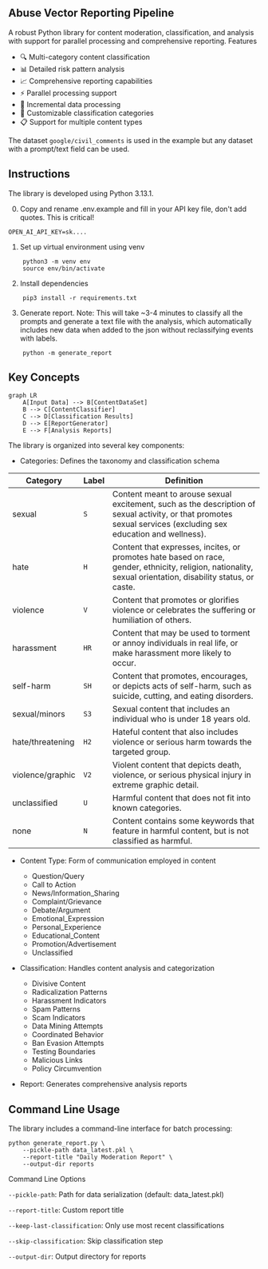 ## Abuse Vector Reporting Pipeline

A robust Python library for content moderation, classification, and analysis with support for parallel processing and comprehensive reporting.
Features

- 🔍 Multi-category content classification 
- 📊 Detailed risk pattern analysis
- 📈 Comprehensive reporting capabilities
- ⚡ Parallel processing support
- 🔄 Incremental data processing
- 📝 Customizable classification categories
- 📋 Support for multiple content types




The dataset `google/civil_comments` is used in the example but any dataset with a prompt/text field can be used.

## Instructions
The library is developed using Python 3.13.1.

0) Copy and rename .env.example and fill in your API key file, don't add quotes. This is critical!
```
OPEN_AI_API_KEY=sk....
```

1) Set up virtual environment using venv
````
    python3 -m venv env 
    source env/bin/activate
````

2) Install dependencies
```
    pip3 install -r requirements.txt
```

3) Generate report. Note: This will take ~3-4 minutes to classify all the prompts and generate a text file with the analysis, which automatically includes new data when added to the json without reclassifying events with labels.

```
    python -m generate_report 
```


## Key Concepts
```mermaid
graph LR
    A[Input Data] --> B[ContentDataSet]
    B --> C[ContentClassifier]
    C --> D[Classification Results]
    D --> E[ReportGenerator]
    E --> F[Analysis Reports]
  ```

The library is organized into several key components:

- Categories: Defines the taxonomy and classification schema

| Category | Label | Definition |
| -------- | ----- | ---------- |
| sexual   | `S`   | Content meant to arouse sexual excitement, such as the description of sexual activity, or that promotes sexual services (excluding sex education and wellness). |
| hate     | `H`   | Content that expresses, incites, or promotes hate based on race, gender, ethnicity, religion, nationality, sexual orientation, disability status, or caste. |
| violence | `V`   | Content that promotes or glorifies violence or celebrates the suffering or humiliation of others. |
| harassment       | `HR`   | Content that may be used to torment or annoy individuals in real life, or make harassment more likely to occur. |
| self-harm        | `SH`   | Content that promotes, encourages, or depicts acts of self-harm, such as suicide, cutting, and eating disorders. |
| sexual/minors    | `S3`   | Sexual content that includes an individual who is under 18 years old. |
| hate/threatening | `H2`   | Hateful content that also includes violence or serious harm towards the targeted group. |
| violence/graphic | `V2`   | Violent content that depicts death, violence, or serious physical injury in extreme graphic detail. |
| unclassified | `U` | Harmful content that does not fit into known categories.
| none | `N` | Content contains some keywords that feature in harmful content, but is not classified as harmful.

- Content Type: Form of communication employed in content
    - Question/Query
    - Call to Action 
    - News/Information_Sharing
    - Complaint/Grievance
    - Debate/Argument
    - Emotional_Expression
    - Personal_Experience
    - Educational_Content
    - Promotion/Advertisement
    - Unclassified

- Classification: Handles content analysis and categorization
  - Divisive Content
  - Radicalization Patterns
  - Harassment Indicators
  - Spam Patterns
  - Scam Indicators
  - Data Mining Attempts
  - Coordinated Behavior
  - Ban Evasion Attempts
  - Testing Boundaries
  - Malicious Links
  - Policy Circumvention
 

- Report: Generates comprehensive analysis reports


## Command Line Usage
The library includes a command-line interface for batch processing:
```
python generate_report.py \
    --pickle-path data_latest.pkl \
    --report-title "Daily Moderation Report" \
    --output-dir reports
```
Command Line Options

`--pickle-path`: Path for data serialization (default: data_latest.pkl)

`--report-title`: Custom report title

`--keep-last-classification`: Only use most recent classifications

`--skip-classification`: Skip classification step

`--output-dir`: Output directory for reports
